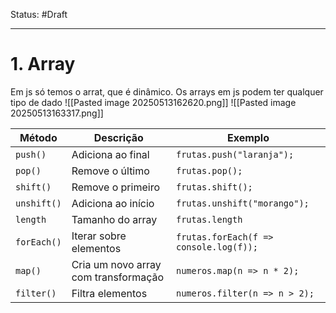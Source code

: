 Status: #Draft 


---
# 1. Array
Em js só temos o arrat, que é dinâmico.
Os arrays em js podem ter qualquer tipo de dado
![[Pasted image 20250513162620.png]]
![[Pasted image 20250513163317.png]]

| Método      | Descrição                            | Exemplo                                |
| ----------- | ------------------------------------ | -------------------------------------- |
| `push()`    | Adiciona ao final                    | `frutas.push("laranja");`              |
| `pop()`     | Remove o último                      | `frutas.pop();`                        |
| `shift()`   | Remove o primeiro                    | `frutas.shift();`                      |
| `unshift()` | Adiciona ao início                   | `frutas.unshift("morango");`           |
| `length`    | Tamanho do array                     | `frutas.length`                        |
| `forEach()` | Iterar sobre elementos               | `frutas.forEach(f => console.log(f));` |
| `map()`     | Cria um novo array com transformação | `numeros.map(n => n * 2);`             |
| `filter()`  | Filtra elementos                     | `numeros.filter(n => n > 2);`          |

